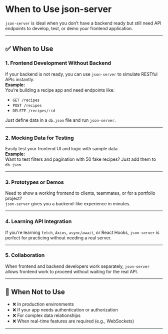 # When to Use json-server

`json-server` is ideal when you don’t have a backend ready but still need API endpoints to develop, test, or demo your frontend application.

---

## ✅ When to Use

### 1. Frontend Development Without Backend  
If your backend is not ready, you can use `json-server` to simulate RESTful APIs instantly.  
**Example:**  
You’re building a recipe app and need endpoints like:
- `GET /recipes`
- `POST /recipes`
- `DELETE /recipes/:id`

Just define data in a `db.json` file and run `json-server`.

---

### 2. Mocking Data for Testing  
Easily test your frontend UI and logic with sample data.  
**Example:**  
Want to test filters and pagination with 50 fake recipes? Just add them to `db.json`.

---

### 3. Prototypes or Demos  
Need to show a working frontend to clients, teammates, or for a portfolio project?  
`json-server` gives you a backend-like experience in minutes.

---

### 4. Learning API Integration  
If you're learning `fetch`, `Axios`, `async/await`, or React Hooks, `json-server` is perfect for practicing without needing a real server.

---

### 5. Collaboration  
When frontend and backend developers work separately, `json-server` allows frontend work to proceed without waiting for the real API.

---

## 🚫 When Not to Use

- ❌ In production environments  
- ❌ If your app needs authentication or authorization  
- ❌ For complex data relationships  
- ❌ When real-time features are required (e.g., WebSockets)

---